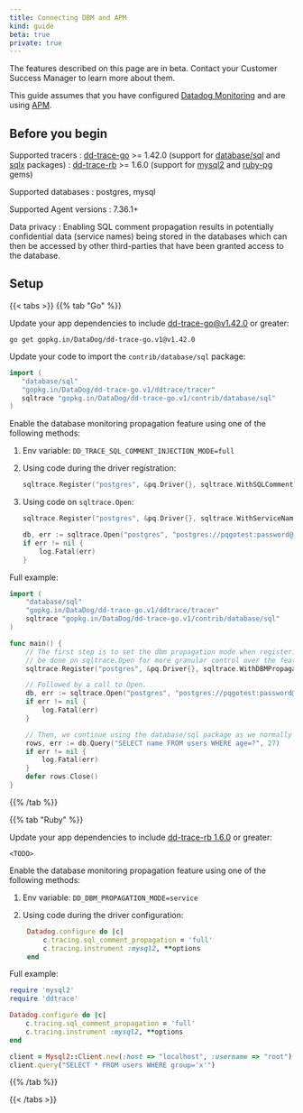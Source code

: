 ```yaml
---
title: Connecting DBM and APM
kind: guide
beta: true
private: true
---
```


<div class="alert alert-warning">
The features described on this page are in beta. Contact your Customer Success Manager to learn more about them.
</div>

This guide assumes that you have configured [Datadog Monitoring][1] and are using [APM][2].

## Before you begin

Supported tracers
: [dd-trace-go][3] >= 1.42.0 (support for [database/sql][4] and [sqlx][5] packages)
: [dd-trace-rb][6] >= 1.6.0 (support for [mysql2][7] and [ruby-pg][8] gems)

Supported databases
: postgres, mysql

Supported Agent versions
: 7.36.1+

Data privacy
: Enabling SQL comment propagation results in potentially confidential data (service names) being stored in the databases which can then be accessed by other third-parties that have been granted access to the database.

## Setup

{{< tabs >}}
{{% tab "Go" %}}

Update your app dependencies to include [dd-trace-go@v1.42.0][1] or greater:
```
go get gopkg.in/DataDog/dd-trace-go.v1@v1.42.0
```

Update your code to import the `contrib/database/sql` package:
```go
import (
   "database/sql"
   "gopkg.in/DataDog/dd-trace-go.v1/ddtrace/tracer"
   sqltrace "gopkg.in/DataDog/dd-trace-go.v1/contrib/database/sql"
)
```

Enable the database monitoring propagation feature using one of the following methods:
1. Env variable: 
   `DD_TRACE_SQL_COMMENT_INJECTION_MODE=full`

2. Using code during the driver registration:
   ```go
   sqltrace.Register("postgres", &pq.Driver{}, sqltrace.WithSQLCommentInjection(tracer.SQLInjectionModeFull), sqltrace.WithServiceName("my-db-service"))
   ```

3. Using code on `sqltrace.Open`:
   ```go
   sqltrace.Register("postgres", &pq.Driver{}, sqltrace.WithServiceName("my-db-service"))
   
   db, err := sqltrace.Open("postgres", "postgres://pqgotest:password@localhost/pqgotest?sslmode=disable", sqltrace.WithSQLCommentInjection(tracer.SQLInjectionModeFull))
   if err != nil {
	   log.Fatal(err)
   }
   ```

Full example:
```go
import (
	"database/sql"
	"gopkg.in/DataDog/dd-trace-go.v1/ddtrace/tracer"
	sqltrace "gopkg.in/DataDog/dd-trace-go.v1/contrib/database/sql"
)

func main() {
	// The first step is to set the dbm propagation mode when registering the driver. Note that this can also
	// be done on sqltrace.Open for more granular control over the feature.
	sqltrace.Register("postgres", &pq.Driver{}, sqltrace.WithDBMPropagation(tracer.DBMPropagationModeFull))

	// Followed by a call to Open.
	db, err := sqltrace.Open("postgres", "postgres://pqgotest:password@localhost/pqgotest?sslmode=disable")
	if err != nil {
		log.Fatal(err)
	}

	// Then, we continue using the database/sql package as we normally would, with tracing.
	rows, err := db.Query("SELECT name FROM users WHERE age=?", 27)
	if err != nil {
		log.Fatal(err)
	}
	defer rows.Close()
}
```

[1]: https://pkg.go.dev/gopkg.in/DataDog/dd-trace-go.v1

{{% /tab %}}

{{% tab "Ruby" %}}

Update your app dependencies to include [dd-trace-rb 1.6.0][1] or greater:
```
<TODO>
```

Enable the database monitoring propagation feature using one of the following methods:
1. Env variable: 
   `DD_DBM_PROPAGATION_MODE=service`

2. Using code during the driver configuration:
   ```rb
	Datadog.configure do |c|
    	c.tracing.sql_comment_propagation = 'full'
		c.tracing.instrument :mysql2, **options
	end
   ```

Full example:
```rb
require 'mysql2'
require 'ddtrace'

Datadog.configure do |c|
	c.tracing.sql_comment_propagation = 'full'
	c.tracing.instrument :mysql2, **options
end

client = Mysql2::Client.new(:host => "localhost", :username => "root")
client.query("SELECT * FROM users WHERE group='x'")
```

[1]: https://github.com/dataDog/dd-trace-rb

{{% /tab %}}

{{< /tabs >}}


[1]: /database_monitoring/#getting-started
[2]: /tracing/
[3]: https://pkg.go.dev/gopkg.in/DataDog/dd-trace-go.v1
[4]: https://pkg.go.dev/database/sql
[5]: https://pkg.go.dev/github.com/jmoiron/sqlx
[6]: https://github.com/dataDog/dd-trace-rb
[7]: https://github.com/brianmario/mysql2
[8]: https://github.com/ged/ruby-pg